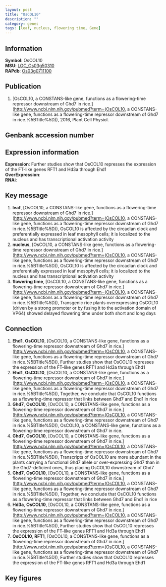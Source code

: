 ```yaml
---
layout: post
title: "OsCOL10"
description: ""
category: genes
tags: [leaf, nucleus, flowering time, Gene]
---
```


## Information
__Symbol__: OsCOL10  
__MSU__: [LOC_Os03g50310](http://rice.plantbiology.msu.edu/cgi-bin/ORF_infopage.cgi?orf=LOC_Os03g50310)  
__RAPdb__: [Os03g0711100](http://rapdb.dna.affrc.go.jp/viewer/gbrowse_details/irgsp1?name=Os03g0711100)  

## Publication
1. [OsCOL10, a CONSTANS-like gene, functions as a flowering-time repressor downstream of Ghd7 in rice.](http://www.ncbi.nlm.nih.gov/pubmed?term=(OsCOL10, a CONSTANS-like gene, functions as a flowering-time repressor downstream of Ghd7 in rice.%5BTitle%5D)), 2016, Plant Cell Physiol.

## Genbank accession number

## Expression information
__Expression__: Further studies show that OsCOL10 represses the expression of the FT-like genes RFT1 and Hd3a through Ehd1  
__OverExpression__:  
__RNAi__:  

## Key message
1. __leaf__, [OsCOL10, a CONSTANS-like gene, functions as a flowering-time repressor downstream of Ghd7 in rice.](http://www.ncbi.nlm.nih.gov/pubmed?term=(OsCOL10, a CONSTANS-like gene, functions as a flowering-time repressor downstream of Ghd7 in rice.%5BTitle%5D)),  OsCOL10 is affected by the circadian clock and preferentially expressed in leaf mesophyll cells; it is localized to the nucleus and has transcriptional activation activity
2. __nucleus__, [OsCOL10, a CONSTANS-like gene, functions as a flowering-time repressor downstream of Ghd7 in rice.](http://www.ncbi.nlm.nih.gov/pubmed?term=(OsCOL10, a CONSTANS-like gene, functions as a flowering-time repressor downstream of Ghd7 in rice.%5BTitle%5D)),  OsCOL10 is affected by the circadian clock and preferentially expressed in leaf mesophyll cells; it is localized to the nucleus and has transcriptional activation activity
3. __flowering time__, [OsCOL10, a CONSTANS-like gene, functions as a flowering-time repressor downstream of Ghd7 in rice.](http://www.ncbi.nlm.nih.gov/pubmed?term=(OsCOL10, a CONSTANS-like gene, functions as a flowering-time repressor downstream of Ghd7 in rice.%5BTitle%5D)),  Transgenic rice plants overexpressing OsCOL10 (driven by a strong promoter or by fusing it to the activation domain of VP64) showed delayed flowering time under both short and long days

## Connection
1. __Ehd1__, __OsCOL10__, [OsCOL10, a CONSTANS-like gene, functions as a flowering-time repressor downstream of Ghd7 in rice.](http://www.ncbi.nlm.nih.gov/pubmed?term=(OsCOL10, a CONSTANS-like gene, functions as a flowering-time repressor downstream of Ghd7 in rice.%5BTitle%5D)),  Further studies show that OsCOL10 represses the expression of the FT-like genes RFT1 and Hd3a through Ehd1
2. __Ehd1__, __OsCOL10__, [OsCOL10, a CONSTANS-like gene, functions as a flowering-time repressor downstream of Ghd7 in rice.](http://www.ncbi.nlm.nih.gov/pubmed?term=(OsCOL10, a CONSTANS-like gene, functions as a flowering-time repressor downstream of Ghd7 in rice.%5BTitle%5D)),  Together, we conclude that OsCOL10 functions as a flowering-time repressor that links between Ghd7 and Ehd1 in rice
3. __Ghd7__, __OsCOL10__, [OsCOL10, a CONSTANS-like gene, functions as a flowering-time repressor downstream of Ghd7 in rice.](http://www.ncbi.nlm.nih.gov/pubmed?term=(OsCOL10, a CONSTANS-like gene, functions as a flowering-time repressor downstream of Ghd7 in rice.%5BTitle%5D)), OsCOL10, a CONSTANS-like gene, functions as a flowering-time repressor downstream of Ghd7 in rice.
4. __Ghd7__, __OsCOL10__, [OsCOL10, a CONSTANS-like gene, functions as a flowering-time repressor downstream of Ghd7 in rice.](http://www.ncbi.nlm.nih.gov/pubmed?term=(OsCOL10, a CONSTANS-like gene, functions as a flowering-time repressor downstream of Ghd7 in rice.%5BTitle%5D)),  Transcripts of OsCOL10 are more abundant in the plants carrying a functional Ghd7 allele or over-expressing Ghd7 than in the Ghd7-deficient ones, thus placing OsCOL10 downstream of Ghd7
5. __Ghd7__, __OsCOL10__, [OsCOL10, a CONSTANS-like gene, functions as a flowering-time repressor downstream of Ghd7 in rice.](http://www.ncbi.nlm.nih.gov/pubmed?term=(OsCOL10, a CONSTANS-like gene, functions as a flowering-time repressor downstream of Ghd7 in rice.%5BTitle%5D)),  Together, we conclude that OsCOL10 functions as a flowering-time repressor that links between Ghd7 and Ehd1 in rice
6. __Hd3a__, __OsCOL10__, [OsCOL10, a CONSTANS-like gene, functions as a flowering-time repressor downstream of Ghd7 in rice.](http://www.ncbi.nlm.nih.gov/pubmed?term=(OsCOL10, a CONSTANS-like gene, functions as a flowering-time repressor downstream of Ghd7 in rice.%5BTitle%5D)),  Further studies show that OsCOL10 represses the expression of the FT-like genes RFT1 and Hd3a through Ehd1
7. __OsCOL10__, __RFT1__, [OsCOL10, a CONSTANS-like gene, functions as a flowering-time repressor downstream of Ghd7 in rice.](http://www.ncbi.nlm.nih.gov/pubmed?term=(OsCOL10, a CONSTANS-like gene, functions as a flowering-time repressor downstream of Ghd7 in rice.%5BTitle%5D)),  Further studies show that OsCOL10 represses the expression of the FT-like genes RFT1 and Hd3a through Ehd1

## Key figures


